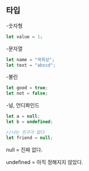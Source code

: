 ## 타입

-숫자형

```jsx
let value = 1;
```

-문자열

```jsx
let name = "곽희상";
let text = "abscd";
```

-불린

```jsx
let good = true;
let not = false;
```

-널, 언디퐈인드

```jsx
let a = null;
let b = undefined;

//나는 친구가 없다
let friend = null;
```

null = 진짜 없다.

undefined = 아직 정해지지 않았다.

